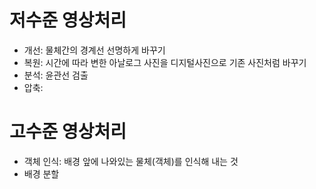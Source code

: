 # 저수준 영상처리
- 개선: 물체간의 경계선 선명하게 바꾸기
- 복원: 시간에 따라 변한 아날로그 사진을 디지털사진으로 기존 사진처럼 바꾸기
- 분석: 윤관선 검출
- 압축: 

# 고수준 영상처리
- 객체 인식: 배경 앞에 나와있는 물체(객체)를 인식해 내는 것
- 배경 분할